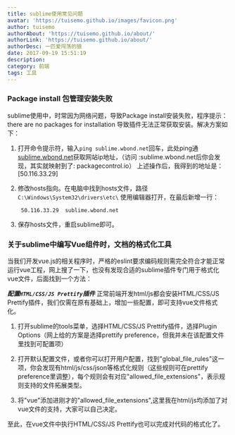 ```yaml
---
title: sublime使用常见问题
avatar: 'https://tuisemo.github.io/images/favicon.png'
author: tuisemo
authorAbout: 'https://tuisemo.github.io/about/'
authorLink: 'https://tuisemo.github.io/about/'
authorDesc: 一匹爱闯荡的狼
date: 2017-09-19 15:51:19
description:
category: 前端
tags: 工具
---
```


### Package install 包管理安装失败

sublime使用中，时常因为网络问题，导致Package install安装失败，程序提示：there are no packages for installation
导致插件无法正常获取安装。解决方案如下：

1. 打开命令提示符，输入`ping sublime.wbond.net`回车，此处ping通[sublime.wbond.net](https://packagecontrol.io/)获取网站ip地址，（访问 :sublime.wbond.net后你会发现，其实就映射到了: packagecontrol.io）
上述操作后，我得到的地址是：[50.116.33.29]

2. 修改hosts指向。在电脑中找到hosts文件，路径`C:\Windows\System32\drivers\etc\` 使用编辑器打开，在最后新增一行：		

		50.116.33.29  sublime.wbond.net
	
3. 保存hosts文件，重启sublime即可。

### 关于sublime中编写Vue组件时，文档的格式化工具

当我们开发vue.js的相关程序时，严格的eslint要求编码规则需完全符合才能正常运行vue工程，网上搜了一下，也没有发现合适的sublime插件专门用于格式化vue文件，后面找到一个方法：

***配置`HTML/CSS/JS Prettify`插件***
正常前端开发html/js都会安装HTML/CSS/JS Prettify插件，我们仅需在原有基础上，增加一些配置，即可支持vue文件格式化。

1. 打开sublime的tools菜单，选择HTML/CSS/JS Prettify插件，选择Plugin Options（网上给的方案是选择prettify preference，但我并未在该配置文件里找到可配置项）

2. 打开默认配置文件，或者你可以打开用户配置，找到"global_file_rules"这一项，你会发现有html/js/css/json等格式化规则（这些规则可在prettify preference里调整），每个规则会有对应"allowed_file_extensions"，表示规则支持的文件拓展类型。

3. 将"vue"添加进刚才的"allowed_file_extensions",这里我在html/js均添加了对vue文件的支持，大家可以自己决定。

至此，在vue文件中执行HTML/CSS/JS Prettify也可以完成对代码的格式化了。